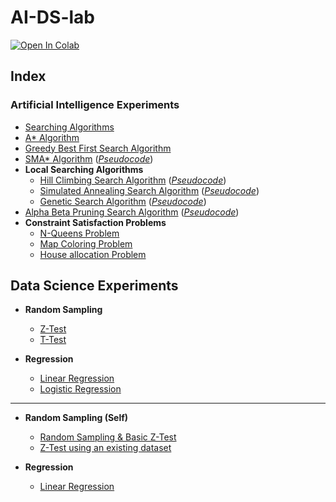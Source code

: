 # AI-DS-lab

<a target="_blank" href="https://colab.research.google.com/github/kbdharun/AIDS-Lab">
  <img src="https://colab.research.google.com/assets/colab-badge.svg" alt="Open In Colab"/>
</a>

## Index

### Artificial Intelligence Experiments

- [Searching Algorithms](https://github.com/kbdharun/AI-DS-lab/blob/main/Searching-Algorithms/SearchingAlgorithms.ipynb)
- [A* Algorithm](https://github.com/kbdharun/AI-DS-lab/blob/main/Astar-search/A-star.ipynb)
- [Greedy Best First Search Algorithm](https://github.com/kbdharun/AI-DS-lab/blob/main/GBFS/Greedy%20Best%20First%20Search.ipynb)
- [SMA* Algorithm](https://github.com/kbdharun/AI-DS-lab/blob/main/SMAstar/SMAstar.ipynb) ([_Pseudocode_](https://github.com/kbdharun/AI-DS-lab/blob/main/SMAstar/pseudocode.md))
- **Local Searching Algorithms**
  - [Hill Climbing Search Algorithm](https://github.com/kbdharun/AI-DS-lab/blob/main/Local-Search-Algorithms/Hill-Climbing-Search/Hill-climbing-search.ipynb) ([_Pseudocode_](https://github.com/kbdharun/AI-DS-lab/blob/main/Local-Search-Algorithms/Hill-Climbing-Search/pseudocode.md))
  - [Simulated Annealing Search Algorithm](https://github.com/kbdharun/AI-DS-lab/blob/main/Local-Search-Algorithms/Simulated-Annealing/SimulatedAnnealing-Complete.ipynb) ([_Pseudocode_](https://github.com/kbdharun/AI-DS-lab/blob/main/Local-Search-Algorithms/Simulated-Annealing/pseudocode.md))
  - [Genetic Search Algorithm](https://github.com/kbdharun/AIDS-Lab/blob/main/Local-Search-Algorithms/Genetic-Algorithm/GeneticAlgorithm.ipynb) ([_Pseudocode_](https://github.com/kbdharun/AI-DS-lab/blob/main/Local-Search-Algorithms/Genetic-Algorithm/pseudocode.md))
- [Alpha Beta Pruning Search Algorithm](https://github.com/kbdharun/AIDS-Lab/blob/main/Alpha-Beta-Tree-Search/alpha-beta-pruning.ipynb) ([_Pseudocode_](https://github.com/kbdharun/AIDS-Lab/blob/main/Alpha-Beta-Tree-Search/pseudocode.md))
- **Constraint Satisfaction Problems**
  - [N-Queens Problem](https://github.com/kbdharun/AIDS-Lab/blob/main/CSP/N-Queens.ipynb)
  - [Map Coloring Problem](https://github.com/kbdharun/AIDS-Lab/blob/main/CSP/Map-coloring.ipynb)
  - [House allocation Problem](https://github.com/kbdharun/AIDS-Lab/blob/main/CSP/House-allocation.ipynb)

## Data Science Experiments

- **Random Sampling**
  - [Z-Test](https://github.com/kbdharun/AIDS-Lab/blob/main/Random-Sampling/Z-Test/sampling.ipynb)
  - [T-Test](https://github.com/kbdharun/AIDS-Lab/blob/main/Random-Sampling/T-Test/t_test.ipynb)
  
- **Regression**
  - [Linear Regression](https://github.com/kbdharun/AIDS-Lab/blob/main/Linear-Regression/LinReg.ipynb)
  - [Logistic Regression](https://github.com/kbdharun/AIDS-Lab/blob/main/)

----

- **Random Sampling (Self)**
  - [Random Sampling & Basic Z-Test](https://github.com/kbdharun/AIDS-Lab/blob/main/Random-Sampling/Z-Test-Self/Z-Test.ipynb)
  - [Z-Test using an existing dataset](https://github.com/kbdharun/AIDS-Lab/blob/main/Random-Sampling/Z-Test-Self/Z-Test-with-dataset.ipynb)

- **Regression**
  - [Linear Regression](https://github.com/kbdharun/AIDS-Lab/blob/main/Linear-Regression/LinReg-Self.ipynb)
